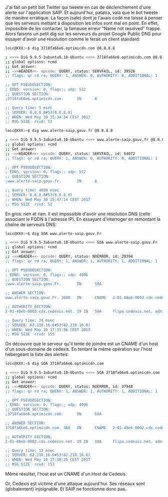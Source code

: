 J'ai fait un petit bot Twitter qui tweete en cas de déclenchement d'une alerte sur l'application SAIP. Et aujourd'hui, patatra, vala que le bot tweete de manière erratique. La façon (sale) dont je l'avais codé me laisse à penser que les serveurs mettant à disposition les infos sont mal en point. En effet, impossible de les contacter, la fameuse erreur "Name not resolved" frappe. Alors faisons un petit dig sur les serveurs du projet Google Public DNS pour essayer d'avoir une résolution comme le ferait un client standard:
```bash
loic@XXX:~$ dig 3718fa66e6.optimicdn.com @8.8.8.8

; <<>> DiG 9.9.5-3ubuntu0.10-Ubuntu <<>> 3718fa66e6.optimicdn.com @8.8.8.8
;; global options: +cmd
;; Got answer:
;; ->>HEADER<<- opcode: QUERY, status: SERVFAIL, id: 39526
;; flags: qr rd ra; QUERY: 1, ANSWER: 0, AUTHORITY: 0, ADDITIONAL: 1

;; OPT PSEUDOSECTION:
; EDNS: version: 0, flags:; udp: 512
;; QUESTION SECTION:
;3718fa66e6.optimicdn.com.      IN      A

;; Query time: 5 msec
;; SERVER: 8.8.8.8#53(8.8.8.8)
;; WHEN: Wed May 10 15:34:34 CEST 2017
;; MSG SIZE  rcvd: 53
```


```bash
loic@XXX:~$ dig www.alerte-saip.gouv.fr @8.8.8.8

; <<>> DiG 9.9.5-3ubuntu0.10-Ubuntu <<>> www.alerte-saip.gouv.fr @8.8.8.8
;; global options: +cmd
;; Got answer:
;; ->>HEADER<<- opcode: QUERY, status: SERVFAIL, id: 64072
;; flags: qr rd ra; QUERY: 1, ANSWER: 0, AUTHORITY: 0, ADDITIONAL: 1

;; OPT PSEUDOSECTION:
; EDNS: version: 0, flags:; udp: 512
;; QUESTION SECTION:
;www.alerte-saip.gouv.fr.       IN      A

;; Query time: 4039 msec
;; SERVER: 8.8.8.8#53(8.8.8.8)
;; WHEN: Wed May 10 15:47:14 CEST 2017
;; MSG SIZE  rcvd: 52
```
En gros: rien et rien. Il est impossible d'avoir une résolution DNS (celle associant le FQDN à l'adresse IP). En essayant d'interroger en remontant la chaîne de serveurs DNS:

```bash
loic@XXX:~$ dig SOA www.alerte-saip.gouv.Fr

; <<>> DiG 9.9.5-3ubuntu0.10-Ubuntu <<>> SOA www.alerte-saip.gouv.Fr
;; global options: +cmd
;; Got answer:
;; ->>HEADER<<- opcode: QUERY, status: NOERROR, id: 20394
;; flags: qr rd ra; QUERY: 1, ANSWER: 1, AUTHORITY: 1, ADDITIONAL: 1

;; OPT PSEUDOSECTION:
; EDNS: version: 0, flags:; udp: 4096
;; QUESTION SECTION:
;www.alerte-saip.gouv.Fr.       IN      SOA

;; ANSWER SECTION:
www.alerte-saip.gouv.Fr. 3600   IN      CNAME   2-01-48eb-0003.cdx.cedexis.net.

;; AUTHORITY SECTION:
2-01-48eb-0003.cdx.cedexis.net. 19 IN   SOA     flipa.cedexis.net. admin.cedexis.com. 1494430313 14400 7200 604800 19

;; Query time: 24 msec
;; SERVER: 62.210.16.6#53(62.210.16.6)
;; WHEN: Wed May 10 17:31:56 CEST 2017
;; MSG SIZE  rcvd: 155
```
On découvre que le serveur qu'il tente de joindre est un CNAME d'un host d'un sous-domaine de cedexis.
En tentant la même opération sur l'host hébergeant la liste des alertes:
```bash
loic@XXX:~$ dig SOA 3718fa66e6.optimicdn.com

; <<>> DiG 9.9.5-3ubuntu0.10-Ubuntu <<>> SOA 3718fa66e6.optimicdn.com
;; global options: +cmd
;; Got answer:
;; ->>HEADER<<- opcode: QUERY, status: NOERROR, id: 37948
;; flags: qr rd ra; QUERY: 1, ANSWER: 1, AUTHORITY: 1, ADDITIONAL: 1

;; OPT PSEUDOSECTION:
; EDNS: version: 0, flags:; udp: 4096
;; QUESTION SECTION:
;3718fa66e6.optimicdn.com.      IN      SOA

;; ANSWER SECTION:
3718fa66e6.optimicdn.com. 360   IN      CNAME   2-01-48eb-0002.cdx.cedexis.net.

;; AUTHORITY SECTION:
2-01-48eb-0002.cdx.cedexis.net. 19 IN   SOA     flipa.cedexis.net. admin.cedexis.com. 1494429502 14400 7200 604800 19

;; Query time: 13 msec
;; SERVER: 62.210.16.6#53(62.210.16.6)
;; WHEN: Wed May 10 17:18:25 CEST 2017
;; MSG SIZE  rcvd: 153
```
Même résultat, l'host est un CNAME d'un Host de Cedexis.

Or, Cedexis est victime d'une attaque aujourd'hui. Ses réseaux sont (globalement) injoignable. Et SAIP ne fonctionne donc pas.
